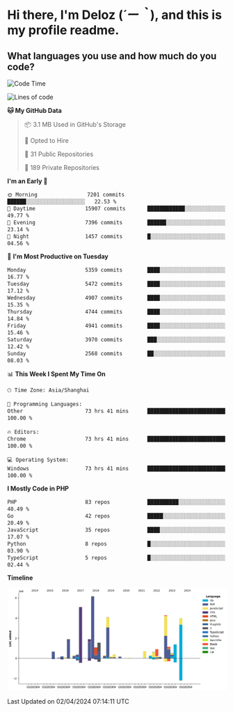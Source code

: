 # **Hi there, I'm Deloz (*´ー｀*), and this is my profile readme.**

## **What languages you use and how much do you code?**

<!--START_SECTION:waka-->
![Code Time](http://img.shields.io/badge/Code%20Time-3%2C657%20hrs%2047%20mins-blue)

![Lines of code](https://img.shields.io/badge/From%20Hello%20World%20I%27ve%20Written-38.3%20million%20lines%20of%20code-blue)

**🐱 My GitHub Data** 

> 📦 3.1 MB Used in GitHub's Storage 
 > 
> 💼 Opted to Hire
 > 
> 📜 31 Public Repositories 
 > 
> 🔑 189 Private Repositories 
 > 
**I'm an Early 🐤** 

```text
🌞 Morning                7201 commits        ██████░░░░░░░░░░░░░░░░░░░   22.53 % 
🌆 Daytime                15907 commits       ████████████░░░░░░░░░░░░░   49.77 % 
🌃 Evening                7396 commits        ██████░░░░░░░░░░░░░░░░░░░   23.14 % 
🌙 Night                  1457 commits        █░░░░░░░░░░░░░░░░░░░░░░░░   04.56 % 
```
📅 **I'm Most Productive on Tuesday** 

```text
Monday                   5359 commits        ████░░░░░░░░░░░░░░░░░░░░░   16.77 % 
Tuesday                  5472 commits        ████░░░░░░░░░░░░░░░░░░░░░   17.12 % 
Wednesday                4907 commits        ████░░░░░░░░░░░░░░░░░░░░░   15.35 % 
Thursday                 4744 commits        ████░░░░░░░░░░░░░░░░░░░░░   14.84 % 
Friday                   4941 commits        ████░░░░░░░░░░░░░░░░░░░░░   15.46 % 
Saturday                 3970 commits        ███░░░░░░░░░░░░░░░░░░░░░░   12.42 % 
Sunday                   2568 commits        ██░░░░░░░░░░░░░░░░░░░░░░░   08.03 % 
```


📊 **This Week I Spent My Time On** 

```text
🕑︎ Time Zone: Asia/Shanghai

💬 Programming Languages: 
Other                    73 hrs 41 mins      █████████████████████████   100.00 % 

🔥 Editors: 
Chrome                   73 hrs 41 mins      █████████████████████████   100.00 % 

💻 Operating System: 
Windows                  73 hrs 41 mins      █████████████████████████   100.00 % 
```

**I Mostly Code in PHP** 

```text
PHP                      83 repos            ██████████░░░░░░░░░░░░░░░   40.49 % 
Go                       42 repos            █████░░░░░░░░░░░░░░░░░░░░   20.49 % 
JavaScript               35 repos            ████░░░░░░░░░░░░░░░░░░░░░   17.07 % 
Python                   8 repos             █░░░░░░░░░░░░░░░░░░░░░░░░   03.90 % 
TypeScript               5 repos             █░░░░░░░░░░░░░░░░░░░░░░░░   02.44 % 
```



**Timeline**

![Lines of Code chart](https://raw.githubusercontent.com/deloz/deloz/main/assets/bar_graph.png)


 Last Updated on 02/04/2024 07:14:11 UTC
<!--END_SECTION:waka-->
